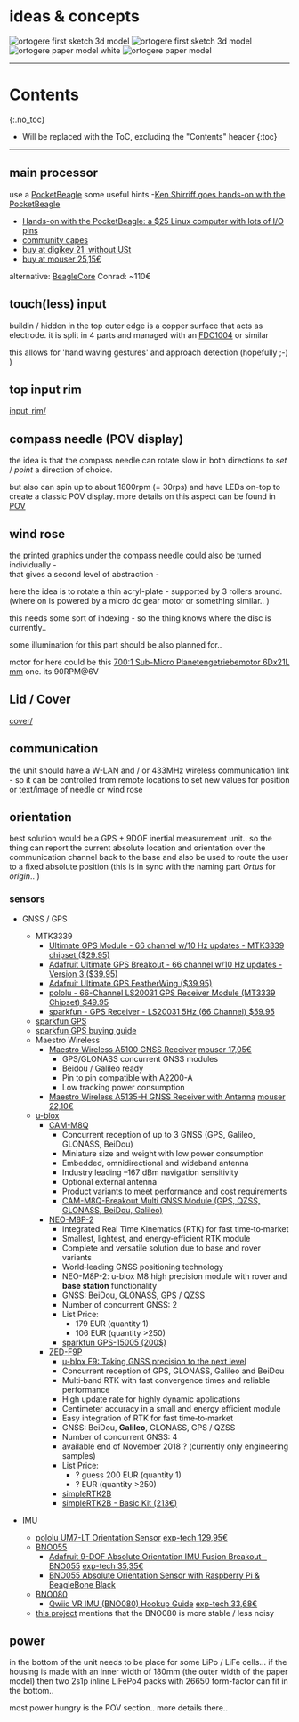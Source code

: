 # ideas & concepts

<!--lint disable list-item-indent-->
<!--lint disable list-item-bullet-indent-->


<div class="hoverswitch">
    <img class="pic" alt="ortogere first sketch 3d model" src="size_papertest/sketch_size_papertest_3d_model.png">
    <img class="pic new" alt="ortogere first sketch 3d model" src="size_papertest/sketch_size_papertest_3d_model_transparent.png">
</div>

<div class="hoverswitch">
    <img class="pic" alt="ortogere paper model white" src="photos/P1660763_small.jpg">
    <img class="pic new" alt="ortogere paper model" src="photos/P1660765_small.jpg">
</div>

---
# Contents
{:.no_toc}

* Will be replaced with the ToC, excluding the "Contents" header
{:toc}
---

## main processor
use a [PocketBeagle](https://beagleboard.org/pocket)
some useful hints
-[Ken Shirriff goes hands-on with the PocketBeagle](https://beagleboardfoundation.wordpress.com/2018/02/04/ken-shirrif-goes-hands-on-with-the-pocketbeagle/)
- [Hands-on with the PocketBeagle: a $25 Linux computer with lots of I/O pins](http://www.righto.com/2017/12/hands-on-with-pocketbeagle-tiny-25.html)
- [community capes](https://elinux.org/Beagleboard:BeagleBone_Capes)
- [buy at digikey 21, without USt](https://www.digikey.de/products/de?keywords=PocketBeagle)
- [buy at mouser 25,15€](https://www.mouser.de/_/?Keyword=PocketBeagle)

alternative: [BeagleCore](http://beaglecore.com/) Conrad: ~110€



## touch(less) input
buildin / hidden in the top outer edge is a copper surface that acts as electrode.
it is split in 4 parts and managed with an [FDC1004](https://github.com/s-light/TI_FDC1004_Breakout) or similar

this allows for 'hand waving gestures' and approach detection (hopefully ;-) )


## top input rim
[input_rim/](input_rim/)


## compass needle (POV display)

the idea is that the compass needle can rotate slow in both directions to *set* / *point* a direction of choice.

but also can spin up to about 1800rpm (= 30rps) and have LEDs on-top to create a classic POV display.
more details on this aspect can be found in [POV](POV/readme.md)

## wind rose
the printed graphics under the compass needle could also be turned individually -  
that gives a second level of abstraction -

here the idea is to rotate a thin acryl-plate - supported by 3 rollers around.
(where on is powered by a micro dc gear motor or something similar.. )

this needs some sort of indexing - so the thing knows where the disc is currently..

some illumination for this part should be also planned for..

motor for here could be this [700:1 Sub-Micro Planetengetriebemotor 6Dx21L mm](https://www.exp-tech.de/motoren/dc-getriebemotoren/7038/700-1-sub-micro-planetengetriebemotor-6dx21l-mm) one.
its 90RPM@6V

## Lid / Cover
[cover/](cover/)

## communication
the unit should have a W-LAN and / or 433MHz wireless communication link -
so it can be controlled from remote locations to set new values for position or text/image of needle or wind rose

## orientation
best solution would be a GPS + 9DOF inertial measurement unit..
so the thing can report the current absolute location and orientation over the communication channel back to the base and also
be used to route the user to a fixed absolute position (this is in sync with the naming part *Ortus* for *origin*.. )

### sensors
- GNSS / GPS
    - MTK3339
        - [Ultimate GPS Module - 66 channel w/10 Hz updates - MTK3339 chipset ($29.95)](https://www.adafruit.com/product/790)
        - [Adafruit Ultimate GPS Breakout - 66 channel w/10 Hz updates - Version 3 ($39.95)](https://www.adafruit.com/product/746)
        - [Adafruit Ultimate GPS FeatherWing ($39.95)](https://www.adafruit.com/product/3133)
        - [pololu - 66-Channel LS20031 GPS Receiver Module (MT3339 Chipset) $49.95](https://www.pololu.com/product/2138)
        - [sparkfun - GPS Receiver - LS20031 5Hz (66 Channel) $59.95](https://www.sparkfun.com/products/8975)
    - [sparkfun GPS](https://www.sparkfun.com/search/results?term=gps)
    - [sparkfun GPS buying guide](https://www.sparkfun.com/pages/GPS_Guide)
    - Maestro Wireless
        - [Maestro Wireless A5100 GNSS Receiver](http://www.maestro-wireless.com/portfolio-items/a5100-a/) [mouser 17,05€](https://www.mouser.de/_/?Keyword=GNSS%20A5100-A)
            - GPS/GLONASS concurrent GNSS modules
            - Beidou / Galileo ready
            - Pin to pin compatible with A2200-A
            - Low tracking power consumption
        - [Maestro Wireless A5135-H GNSS Receiver with Antenna](http://www.maestro-wireless.com/a5135-h-technical-specifications/)  [mouser 22,10€](https://www.mouser.de/_/?Keyword=GNSS%20A5135-H)
    - [u-blox](https://www.u-blox.de)
        - [CAM-M8Q](https://www.u-blox.com/en/product/cam-m8-series)
            - Concurrent reception of up to 3 GNSS (GPS, Galileo, GLONASS, BeiDou)
            - Miniature size and weight with low power consumption
            - Embedded, omnidirectional and wideband antenna
            - Industry leading –167 dBm navigation sensitivity
            - Optional external antenna
            - Product variants to meet performance and cost requirements
            - [CAM-M8Q-Breakout Multi GNSS Module (GPS, QZSS, GLONASS, BeiDou, Galileo)](https://www.watterott.com/de/CAM-M8Q-Breakout)
        - [NEO-M8P-2](https://www.u-blox.com/en/product/neo-m8p-series)
            - Integrated Real Time Kinematics (RTK) for fast time‑to‑market
            - Smallest, lightest, and energy‑efficient RTK module
            - Complete and versatile solution due to base and rover variants
            - World‑leading GNSS positioning technology
            -  NEO-M8P-2: u-blox M8 high precision module with rover and **base station** functionality
            - GNSS: BeiDou, GLONASS, GPS / QZSS
            - Number of concurrent GNSS: 2
            - List Price:
                - 179 EUR (quantity 1)
                - 106 EUR (quantity >250)
            - [sparkfun GPS-15005 (200$)](https://www.sparkfun.com/products/15005)
        - [ZED-F9P](https://www.u-blox.com/en/product/zed-f9p-module)
            - [u-blox F9: Taking GNSS precision to the next level](https://www.u-blox.com/en/publication/beyond-stories/u-blox-f9-taking-gnss-precision-next-level)
            - Concurrent reception of GPS, GLONASS, Galileo and BeiDou
            - Multi‑band RTK with fast convergence times and reliable performance
            - High update rate for highly dynamic applications
            - Centimeter accuracy in a small and energy efficient module
            - Easy integration of RTK for fast time‑to‑market
            - GNSS: BeiDou, **Galileo**, GLONASS, GPS / QZSS
            - Number of concurrent GNSS: 4
            - available end of November 2018 ? (currently only engineering samples)
            - List Price:
                - ? guess 200 EUR (quantity 1)
                - ? EUR (quantity >250)
            - [simpleRTK2B](https://www.ardusimple.com/simplertk2b/)
            - [simpleRTK2B - Basic Kit (213€)](https://www.kickstarter.com/projects/simplertk2b/simplertk2b-the-first-multiband-rtk-shield-based-o)

- IMU
    - [pololu UM7-LT Orientation Sensor](https://www.pololu.com/product/2763) [exp-tech 129,95€](https://www.exp-tech.de/sensoren/imu/5999/um7-lt-orientierungssensor)
    - [BNO055](https://www.bosch-sensortec.com/bst/products/all_products/bno055)
        - [Adafruit 9-DOF Absolute Orientation IMU Fusion Breakout - BNO055](https://www.adafruit.com/product/2472) [exp-tech 35,35€](https://www.exp-tech.de/sensoren/beschleunigung/6446/adafruit-9-dof-absolute-orientation-imu-fusion-breakout-bno055?c=1090)
        - [BNO055 Absolute Orientation Sensor with Raspberry Pi & BeagleBone Black](https://learn.adafruit.com/bno055-absolute-orientation-sensor-with-raspberry-pi-and-beaglebone-black)
    - [BNO080](https://www.bosch-sensortec.com/bst/products/all_products/bno080)
        - [Qwiic VR IMU (BNO080) Hookup Guide](https://learn.sparkfun.com/tutorials/qwiic-vr-imu-bno080-hookup-guide?_ga=2.203024980.490365886.1525245502-1455689428.1519465931) [exp-tech 33,68€](https://www.exp-tech.de/sensoren/beschleunigung/8757/sparkfun-vr-imu-breakout-bno080-qwiic?c=1090)
    - [this project](https://hackaday.io/project/39158-odroid-xu4-based-control-computer) mentions that the BNO080 is more stable / less noisy


## power
in the bottom of the unit needs to be place for some LiPo / LiFe cells...
if the housing is made with an inner width of 180mm (the outer width of the paper model)
then two 2s1p inline LiFePo4 packs with 26650 form-factor can fit in the bottom..

most power hungry is the POV section.. more details there..
